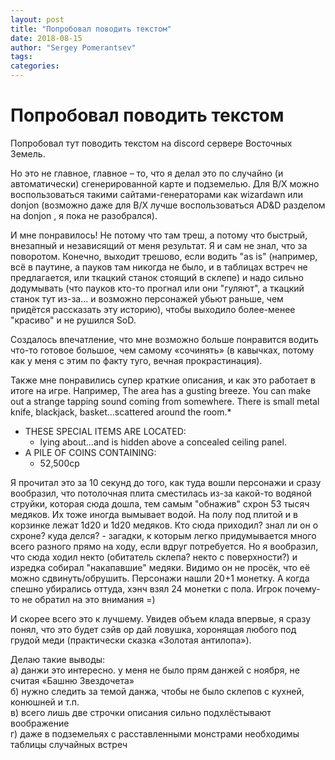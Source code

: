 ```yaml
---
layout: post
title: "Попробовал поводить текстом"
date: 2018-08-15
author: "Sergey Pomerantsev"
tags:
categories:
---
```


# Попробовал поводить текстом

Попробовал тут поводить текстом на discord сервере Восточных Земель.

Но это не главное, главное – то, что я делал это по случайно (и автоматически) сгенерированной карте и подземелью. Для B/X можно воспользоваться такими сайтами-генераторами как wizardawn или donjon (возможно даже для B/X лучше воспользоваться AD&D разделом на donjon , я пока не разобрался). 

И мне понравилось! Не потому что там треш, а потому что быстрый, внезапный и независящий от меня результат. Я и сам не знал, что за поворотом. 
Конечно, выходит трешово, если водить "as is" (например, всё в паутине, а пауков там никогда не было, и в таблицах встреч не предлагается, или ткацкий станок стоящий в склепе) и надо сильно додумывать (что пауков кто-то прогнал или они "гуляют", а ткацкий станок тут из-за... и возможно персонажей убьют раньше, чем придётся рассказать эту историю), чтобы выходило более-менее "красиво" и не рушился SoD. 

Создалось впечатление, что мне возможно больше понравится водить что-то готовое большое, чем самому «сочинять» (в кавычках, потому как у меня с этим по факту туго, вечная прокрастинация). 

Также мне понравились супер краткие описания, и как это работает в итоге на игре. 
Например, 
The area has a gusting breeze. You can make out a strange tapping sound coming from somewhere. There is small metal knife, blackjack, basket...scattered around the room.*

- THESE SPECIAL ITEMS ARE LOCATED:
    - lying about...and is hidden above a concealed ceiling panel.
- A PILE OF COINS CONTAINING:
    - 52,500cp

Я прочитал это за 10 секунд до того, как туда вошли персонажи и сразу вообразил, что потолочная плита сместилась из-за какой-то водяной струйки, которая сюда дошла, тем самым "обнажив" схрон 53 тысяч медяков. Их тоже иногда вымывает водой. На полу под плитой и в корзинке лежат 1d20 и 1d20 медяков. 
Кто сюда приходил? знал ли он о схроне? куда делся? - загадки, к которым легко придумывается много всего разного прямо на ходу, если вдруг потребуется. Но я вообразил, что сюда ходил некто (обитатель склепа? некто с поверхности?) и изредка собирал "накапавшие" медяки. Видимо он не просёк, что её можно сдвинуть/обрушить. 
Персонажи нашли 20+1 монетку. А когда спешно убирались оттуда, хэнч взял 24 монетки с пола. Игрок почему-то не обратил на это внимания =) 

И скорее всего это к лучшему. Увидев объем клада впервые, я сразу понял, что это будет сэйв ор дай ловушка, хоронящая любого под грудой меди (практически сказка «Золотая антилопа»). 

Делаю такие выводы:   
а) данжи это интересно. у меня не было прям данжей с ноября, не считая «Башню Звездочета»   
б) нужно следить за темой данжа, чтобы не было склепов с кухней, конюшней и т.п.   
в) всего лишь две строчки описания сильно подхлёстывают воображение   
г) даже в подземельях с расставленными монстрами необходимы таблицы случайных встреч  
